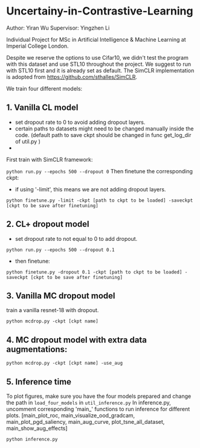 # Uncertainy-in-Contrastive-Learning

Author: Yiran Wu
Supervisor: Yingzhen Li

Individual Project for MSc in Artificial Intelligence &amp; Machine Learning at Imperial College London.

Despite we reserve the options to use Cifar10, we didn't test the program with this dataset and use STL10 throughout the project. We suggest to run with STL10 first and it is already set as default. The SimCLR implementation is adopted from https://github.com/sthalles/SimCLR.




We train four different models:

## 1. Vanilla CL model
- set dropout rate to 0 to avoid adding dropout layers.
- certain paths to datasets might need to be changed manually inside the code. (default path to save ckpt should be changed in func get_log_dir of util.py )
- 
First train with SimCLR framework:

`python run.py --epochs 500 --dropout 0`
Then finetune the corresponding ckpt:
- if using '-limit', this means we are not adding dropout layers.

`python finetune.py -limit -ckpt [path to ckpt to be loaded] -saveckpt [ckpt to be save after finetuning]`

## 2. CL+ dropout model
- set dropout rate to not equal to 0 to add dropout.

`python run.py --epochs 500 --dropout 0.1`

- then finetune:

`python finetune.py -dropout 0.1 -ckpt [path to ckpt to be loaded] -saveckpt [ckpt to be save after finetuning]`


## 3. Vanilla MC dropout model
train a vanilla resnet-18 with dropout.

`python mcdrop.py -ckpt [ckpt name] `

## 4. MC dropout model with extra data augmentations:

`python mcdrop.py -ckpt [ckpt name] -use_aug`

## 5. Inference time
To plot figures, make sure you have the four models prepared and change the path in `load_four_models` in `util_inference.py`
In inference.py, uncomment corresponding 'main_' functions to run inference for different plots.
[main_plot_roc, main_visualize_ood_gradcam, main_plot_pgd_saliency, main_aug_curve, plot_tsne_all_dataset, main_show_aug_effects]

`python inference.py`
